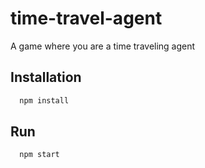 # time-travel-agent
A game where you are a time traveling agent

## Installation

```bash
  npm install
```
## Run

```bash
  npm start
```